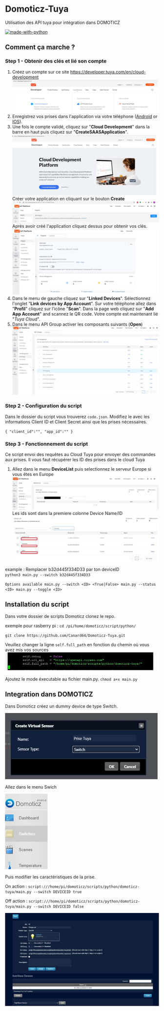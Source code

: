 # Domoticz-Tuya
Utilisation des API tuya pour intégration dans DOMOTICZ

[![made-with-python](https://img.shields.io/badge/Made%20with-Python-1f425f.svg)](https://www.python.org/)


## Comment ça marche ?
### Step 1 - Obtenir des clés et lié son compte

1. Créez un compte sur ce site https://developer.tuya.com/en/cloud-development 
![Get Ids](img/CloudDev.jpg)
2. Enregistrez vos prises dans l'application via votre téléphone  ([Android](https://play.google.com/store/apps/details?id=com.tuya.smart&hl=fr) or [IOS](https://apps.apple.com/fr/app/tuyasmart/id1034649547)). 
3. Une fois le compte validé, cliquez sur "**Cloud Development**" dans la barre en haut puis cliquez sur  "**CreateSAASApplication**". 
![Get Ids](img/CreateSAASApp.jpg)
Créer votre application en cliquant sur le bouton **Create**
![Get Ids](img/CreateSAASApp-btn.jpg)
Après avoir créé l'application cliquez dessus pour obtenir vos clés.
![Get Ids](img/ClientID-Secret.jpg)
4. Dans le menu de gauche cliquez sur "**Linked Devices**". Sélectionnez l'onglet "**Link devices by App Account**". 
Sur votre téléphone allez dans  "**Profil**" cliquez sur l’icône  "**Scan**". 
Dans la page web cliquez sur  "**Add App Account**" and scannez le QR code. Votre compte est maintenant lié "_Tuya Cloud_".
5. Dans le menu API Group activer les composants suivants (**Open**)
![Get Ids](img/API-Group.png)

### Step 2 - Configuration du script
Dans le dossier du script vous trouverez `code.json`. Modifiez le avec les informations Client ID et Client Secret ainsi que les prises nécessaires.

`{
   "client_id":"",
   "app_id":""
}`


### Step 3 - Fonctionnement du script
Ce script envoi des requêtes au Cloud Tuya pour envoyer des commandes aux prises. 
Il vous faut récupérer les ID des prises dans le cloud Tuya

1. Allez dans le menu **DeviceList** puis selectionnez le serveur Europe si vous êtes en Europe
![Get Ids](img/ListDevices.jpg)
Les ids sont dans la premiere colonne Device Name/ID
![Get Ids](img/ListDevices2.jpg)

example : Remplacer b32d445f334D33 par ton deviceID  
`python3 main.py --switch b32d445f334D33`

`Options available
main.py --switch <ID> <True|False>
main.py --status <ID>
main.py --toggle <ID>`


## Installation du script

Dans votre dossier de scripts Domoticz clonez le repo. 

exemple pour rasberry pi : `cd /pi/home/domoticz/script/python/`

`git clone https://github.com/Canard64/Domoticz-Tuya.git `

Veuillez changer la ligne `self.full_path` en fonction du chemin où vous avez mis vos sources
![Get Ids](img/FullPath.jpg)

Ajoutez le mode éxecutable au fichier main.py.
`chmod a+x main.py`

## Integration dans DOMOTICZ

Dans Domoticz créez un dummy device de type Switch.

![Get Ids](img/DomoCreate.jpg)

Allez dans le menu Swich 

![Get Ids](img/DomoMenuSwitch.jpg)

Puis modifier les caractéristiques de la prise.

On action : 
`script:///home/pi/domoticz/scripts/python/domoticz-tuya/main.py --switch DEVICEID true`

Off action : 
`script:///home/pi/domoticz/scripts/python/domoticz-tuya/main.py --switch DEVICEID false`

![Get Ids](img/DomoFin.jpg)




